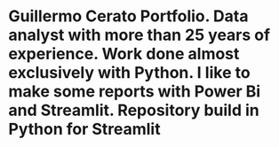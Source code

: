 # Guillermo Cerato Portfolio. Data analyst with more than 25 years of experience. Work done almost exclusively with Python. I like to make some reports with Power Bi and Streamlit. Repository build in Python for Streamlit
